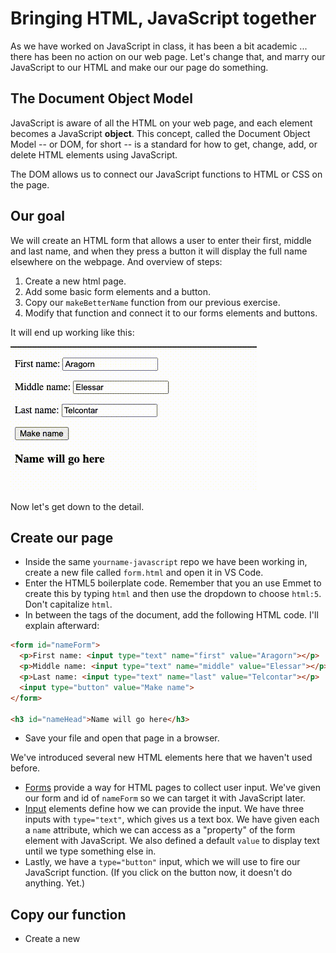 # Bringing HTML, JavaScript together

As we have worked on JavaScript in class, it has been a bit academic ... there has been no action on our web page. Let's change that, and marry our JavaScript to our HTML and make our our page do something.

## The Document Object Model

JavaScript is aware of all the HTML on your web page, and each element becomes a JavaScript **object**. This concept, called the Document Object Model -- or DOM, for short -- is a standard for how to get, change, add, or delete HTML elements using JavaScript.

The DOM allows us to connect our JavaScript functions to HTML or CSS on the page.

## Our goal

We will create an HTML form that allows a user to enter their first, middle and last name, and when they press a button it will display the full name elsewhere on the webpage. And overview of steps:

1. Create a new html page.
2. Add some basic form elements and a button.
3. Copy our `makeBetterName` function from our previous exercise.
4. Modify that function and connect it to our forms elements and buttons.

It will end up working like this:

![js-form](../images/js-form.gif)

Now let's get down to the detail.

## Create our page

- Inside the same `yourname-javascript` repo we have been working in, create a new file called `form.html` and open it in VS Code.
- Enter the HTML5 boilerplate code. Remember that you an use Emmet to create this by typing `html` and then use the dropdown to choose `html:5`. Don't capitalize `html`. 
- In between the <body> tags of the document, add the following HTML code. I'll explain afterward:

```html
<form id="nameForm">
  <p>First name: <input type="text" name="first" value="Aragorn"></p>
  <p>Middle name: <input type="text" name="middle" value="Elessar"></p>
  <p>Last name: <input type="text" name="last" value="Telcontar"></p>
  <input type="button" value="Make name">
</form> 

<h3 id="nameHead">Name will go here</h3>
```

- Save your file and open that page in a browser.

We've introduced several new HTML elements here that we haven't used before.

- [Forms](https://www.w3schools.com/html/html_form_elements.asp) provide a way for HTML pages to collect user input. We've given our form and id of `nameForm` so we can target it with JavaScript later.
- [Input](https://www.w3schools.com/html/html_form_input_types.asp) elements define how we can provide the input. We have three inputs with `type="text"`, which gives us a text box. We have given each a `name` attribute, which we can access as a "property" of the form element with JavaScript. We also defined a default `value` to display text until we type something else in.
- Lastly, we have a `type="button"` input, which we will use to fire our JavaScript function. (If you click on the button now, it doesn't do anything. Yet.)

## Copy our function

- Create a new <script> tag under the HTML we added, but just before the closing `</body>` tag.
- Let's add a copy of our `makeBetterName` function into `form.html` page in the script tag.

Here is the code:

```html
<script>
function makeBetterName(fName, mName, lName) {
  if (mName.length === 1) {
    let fullName = fName + " " + mName + ". " + lName;
    return fullName;
  } else {
    let fullName = fName + " " + mName + " " + lName;
    return fullName;
  }
}
</script>
```

## Modify our function

There are couple of logic changes we need to make to our function to work with our form.

- Instead of us sending name values into the function with console.log, we need the function to grab the values from our text inputs in the form.
- Instead of returning our fullName value to the console.log, we want to replace the text in our `<h3>` tag so we can see it happen on the page.

### getElementById

Using the [Document Object Model](https://www.w3schools.com/js/js_htmldom_elements.asp), we can find any named element on our HTML page. Once we "have" that object, we can find its various properties, like how long it is, or the contents of the tag, etc.

The easiest way to do this is with `document.getElementByID("id_name_here")`. Once we have "have" the element, we can access its properties and methods. Using this, we can "get" the contents of the forms and put them into variables in our function.

(If time: It might be worth showing in class how to use the Console to test how to access the DOM using `document.getElementById("nameForm").first.value`).

- In our `makeBetterName()` function, remove the three arguments inside the parenthesis.
- Add the following three lines before the IF in your `makeBetterName` function:

```js
let fName = document.getElementById("nameForm").first.value;
let mName = document.getElementById("nameForm").middle.value;
let lName = document.getElementById("nameForm").last.value;
```

What we are doing here is instead of feeding our names into the function through arguments, we are using `document.getElementByID` to find and get the "nameForm" element, and then we are accessing each input by its "name" property (i.e. `.first`). The property `.value` gives us the text of that is inside that input.

- Now, after the function, add a console.log that calls the function, but don't feed it names like we did before:

```js
console.log(makeBetterName());
```

You should be able to save your file, refresh your browser and see King Aragorn's name in the Console.

OK, we've solved our first challenge of pulling the names from our fields. Now let's update our `<h3 id="nameHead">` from our fuction.

### innerHTML

We can not only pluck the value of a filed with `getElementByID`, but we can also change existing text by using the [`.innerHTML` property](https://www.w3schools.com/js/js_htmldom_html.asp).

- In the "ELSE" part of our `makeBetterName` function, replace the "return fullName" line with this:

```js
document.getElementById("nameHead").innerHTML = fullName;
```

- Save your file and refresh yor page, and now the `<h3>` tag (which has `id="nameHead"`) that used to say  "Name will go here" should now have our default form text: "Aragorn Elessar Telcontar".

We used the same DOM property `getElementByID` to identify the HTML element we wanted, but this time we used the `.innterHMTL` property by assigning to it the contents of our `fullName` variable.

- Go ahead and replace the `return fullName` line in the IF portion of the function with the same innerHTML line above, so it will work later when we have a single-letter middle name.

### Hooking up the button

Our function is working like we want, but it's being called each time we refresh the page, and not when we click the button, so let's fix that. We do so by removing our console.log line, and then adding an "onclick" attribute to our button.

- Remove the `console.log(makeBetterName())` line that we added earlier to test the function.
- In form in the HTML body, update the input button to the following:

```html
<input type="button" value="Make name" onclick="makeBetterName()">
```

What we've done here is used the [onclick](https://www.w3schools.com/jsref/event_onclick.asp) Event to add interactivity to our button. Until now it was just an element on the page that didn't do anything, but when we click on the button it fires the `makeBetterName` function, which uses our "name machine" to insert our text inside the `<h3>` we've specified through its id.

- Save your file and refresh the page.
- Click the "Make name" button and it should update the `<h3>` tag.
- Put your own names into the text boxes and hit the button and it should change the headline.
- Now that the form is working, you can remove the default values for King Aragorn in the names.

---

[Part 5: Datatables plugin](js-class-06.md)

